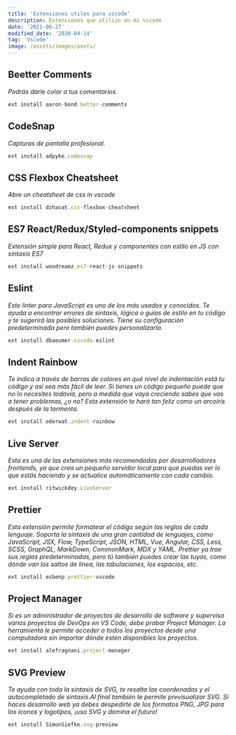 ```yaml
---
title: 'Extensiones utiles para vscode'
description: Extensiones que utilizo en mi vscode
date: '2021-06-27'
modified_date: '2020-04-14'
tag: 'Vscode'
image: /assets/images/posts/
---
```


## Beetter Comments

*Podrás darle color a tus comentarios.*

```javascript
ext install aaron-bond.better-comments
```

## CodeSnap

*Capturas de pantalla profesional.*

```javascript
ext install adpyke.codesnap
```

## CSS Flexbox Cheatsheet

*Abre un cheatsheet de css in vscode*

```javascript
ext install dzhavat.css-flexbox-cheatsheet
```

## ES7 React/Redux/Styled-components snippets

*Extensión simple para React, Redux y componentes con estilo en JS con sintaxis ES7*

```javascript
ext install woodreamz.es7-react-js-snippets
```

## Eslint

*Este linter para JavaScript es uno de los más usados y conocidos. Te ayuda a encontrar errores de sintaxis, lógica o guías de estilo en tu código y te sugerirá las posibles soluciones. Tiene su configuración predeterminada pero también puedes personalizarla.*

```javascript
ext install dbaeumer.vscode-eslint
```

## Indent Rainbow

*Te indica a través de barras de colores en qué nivel de indentación está tu código y así sea más fácil de leer. Si tienes un código pequeño puede que no lo necesites todavía, pero a medida que vaya creciendo sabes que vas a tener problemas, ¿o no? Esta extensión te hará tan feliz como un arcoíris después de la tormenta.*

```javascript
ext install oderwat.indent-rainbow
```

## Live Server

*Esta es una de las extensiones más recomendadas por desarrolladores frontends, ya que crea un pequeño servidor local para que puedas ver lo que estás haciendo y se actualice automáticamente con cada cambio.*

```javascript
ext install ritwickdey.LiveServer
```

## Prettier

*Esta extensión permite formatear el código según las reglas de cada lenguaje. Soporta la sintaxis de una gran cantidad de lenguajes, como JavaScript, JSX, Flow, TypeScript, JSON, HTML, Vue, Angular, CSS, Less, SCSS, GraphQL, MarkDown, CommonMark, MDX y YAML. Prettier ya trae sus reglas predeterminadas, pero tú también puedes crear las tuyas, como dónde van los saltos de línea, las tabulaciones, los espacios, etc.*

```javascript
ext install esbenp.prettier-vscode
```

## Project Manager

 *Si es un administrador de proyectos de desarrollo de software y supervisa varios proyectos de DevOps en VS Code, debe probar Project Manager. La herramienta le permite acceder a todos los proyectos desde una computadora sin importar dónde estén disponibles los proyectos.*

 ```javascript
ext install alefragnani.project-manager
```

## SVG Preview

*Te ayuda con toda la sintaxis de SVG, te resalta las coordenadas y el autocompletado de sintaxis.Al final también te permite previsualizar SVG. Si haces desarrollo web ya debes despedirte de los formatos PNG, JPG para los íconos y logotipos, ¡usa SVG y domina el futuro!*

```javascript
ext install SimonSiefke.svg-preview
```